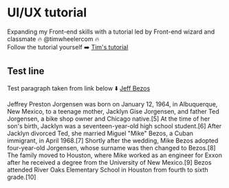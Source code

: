 # UI/UX tutorial 
Expanding my Front-end skills with a tutorial led by Front-end wizard and classmate :fire: @timwheelercom :fire: <br/>
Follow the tutorial yourself :arrow_right: [Tim's tutorial](https://codesnippet.io/ui-ux-and-the-inspector/) <br/>


## Test line
Test paragraph taken from link below :arrow_down:
[Jeff Bezos](https://en.wikipedia.org/wiki/Jeff_Bezos)

Jeffrey Preston Jorgensen was born on January 12, 1964, in Albuquerque, New Mexico, to a teenage mother, Jacklyn Gise Jorgensen, and father Ted Jorgensen, a bike shop owner and Chicago native.[5] At the time of her son's birth, Jacklyn was a seventeen-year-old high school student.[6] After Jacklyn divorced Ted, she married Miguel "Mike" Bezos, a Cuban immigrant, in April 1968.[7] Shortly after the wedding, Mike Bezos adopted four-year-old Jorgensen, whose surname was then changed to Bezos.[8] The family moved to Houston, where Mike worked as an engineer for Exxon after he received a degree from the University of New Mexico.[9] Bezos attended River Oaks Elementary School in Houston from fourth to sixth grade.[10]